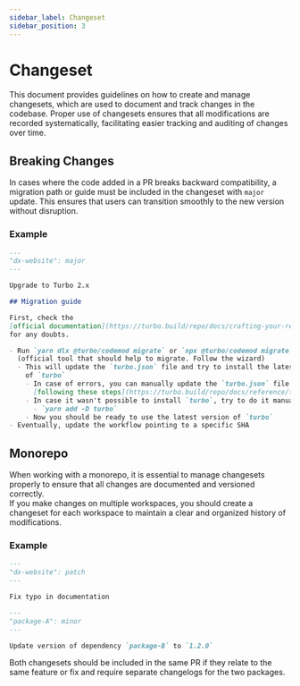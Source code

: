 ```yaml
---
sidebar_label: Changeset
sidebar_position: 3
---
```


# Changeset

This document provides guidelines on how to create and manage changesets, which
are used to document and track changes in the codebase. Proper use of changesets
ensures that all modifications are recorded systematically, facilitating easier
tracking and auditing of changes over time.

## Breaking Changes

In cases where the code added in a PR breaks backward compatibility, a migration
path or guide must be included in the changeset with `major` update. This
ensures that users can transition smoothly to the new version without
disruption.

### Example

```markdown
---
"dx-website": major
---

Upgrade to Turbo 2.x

## Migration guide

First, check the
[official documentation](https://turbo.build/repo/docs/crafting-your-repository/upgrading)
for any doubts.

- Run `yarn dlx @turbo/codemod migrate` or `npx @turbo/codemod migrate`
  (official tool that should help to migrate. Follow the wizard)
  - This will update the `turbo.json` file and try to install the latest version
    of `turbo`
    - In case of errors, you can manually update the `turbo.json` file
      [following these steps](https://turbo.build/repo/docs/reference/turbo-codemod#turborepo-2x)
    - In case it wasn't possible to install `turbo`, try to do it manually:
      - `yarn add -D turbo`
    - Now you should be ready to use the latest version of `turbo`
- Eventually, update the workflow pointing to a specific SHA
```

## Monorepo

When working with a monorepo, it is essential to manage changesets properly to
ensure that all changes are documented and versioned correctly.  
If you make changes on multiple workspaces, you should create a changeset for
each workspace to maintain a clear and organized history of modifications.

### Example

```markdown
---
"dx-website": patch
---

Fix typo in documentation
```

```markdown
---
"package-A": minor
---

Update version of dependency `package-B` to `1.2.0`
```

Both changesets should be included in the same PR if they relate to the same
feature or fix and require separate changelogs for the two packages.
